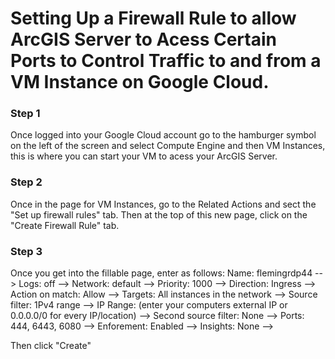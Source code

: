 # Setting Up a Firewall Rule to allow ArcGIS Server to Acess Certain Ports to Control Traffic to and from a VM Instance on Google Cloud.

### Step 1
Once logged into your Google Cloud account go to the hamburger symbol on the left of the screen and select Compute Engine and then VM Instances, this is where you can start your VM to acess your ArcGIS Server.

### Step 2
Once in the page for VM Instances, go to the Related Actions and sect the "Set up firewall rules" tab. Then at the top of this new page, click on the "Create Firewall Rule" tab. 

### Step 3 
Once you get into the fillable page, enter as follows:
Name: flemingrdp44 -->
Logs: off -->
Network: default -->
Priority: 1000 -->
Direction: Ingress -->
Action on match: Allow -->
Targets: All instances in the network -->
Source filter: 1Pv4 range -->
IP Range: (enter your computers external IP or 0.0.0.0/0 for every IP/location) -->
Second source filter: None -->
Ports: 444, 6443, 6080 -->
Enforement: Enabled -->
Insights: None -->

Then click "Create"


